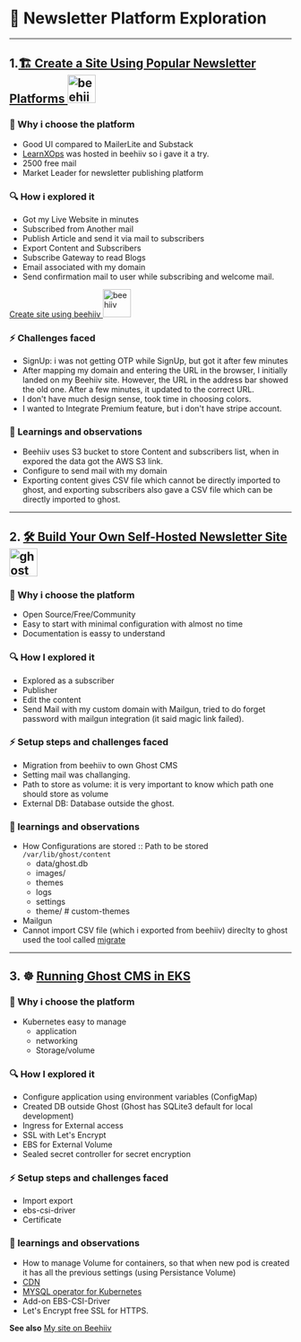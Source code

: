 # 🚀 Newsletter Platform Exploration

---


## 1.[🏗️ Create a Site Using Popular Newsletter Platforms <img src="https://images.saasworthy.com/tr:w-200,h-140,c-at_max,q-95,e-sharpen-1/beehiiv_41353_logo_1670833873_dlw9d.png" alt="beehiiv" width="50"/>](beehiiv.md)

### 🎯 Why i choose the platform
- Good UI compared to MailerLite and Substack
- [LearnXOps](https://www.learnxops.com) was hosted in beehiiv so i gave it a try.
- 2500 free mail
- Market Leader for newsletter publishing platform

### 🔍 How i explored it
- Got my Live Website in minutes
- Subscribed from Another mail
- Publish Article and send it via mail to subscribers
- Export Content and Subscribers
- Subscribe Gateway to read Blogs
- Email associated with my domain
- Send confirmation mail to user while subscribing and welcome mail.

[Create site using beehiiv <img src="https://images.saasworthy.com/tr:w-200,h-140,c-at_max,q-95,e-sharpen-1/beehiiv_41353_logo_1670833873_dlw9d.png" alt="beehiiv" width="50"/>](beehiiv.md)

### ⚡ Challenges faced
- SignUp: i was not getting OTP while SignUp, but got it after few minutes
- After mapping my domain and entering the URL in the browser, I initially landed on my Beehiiv site. However, the URL in the address bar showed the old one. After a few minutes, it updated to the correct URL.
- I don't have much design sense, took time in choosing colors.
- I wanted to Integrate Premium feature, but i don't have stripe account.

### 🧠 Learnings and observations
- Beehiiv uses S3 bucket to store Content and subscribers list, when in expored the data got the AWS S3 link.
- Configure to send mail with my domain
- Exporting content gives CSV file which cannot be directly imported to ghost, and exporting subscribers also gave a CSV file which can be directly imported to ghost.

---


## 2. [🛠️ Build Your Own Self-Hosted Newsletter Site <img src="https://user-images.githubusercontent.com/65487235/157849205-aa24152c-4610-4d7d-b752-3a8c4f9319e6.png" alt="ghost" width="50"/>](ghost.md)

### 🎯 Why i choose the platform
- Open Source/Free/Community
- Easy to start with minimal configuration with almost no time
- Documentation is eassy to understand
### 🔍 How I explored it
- Explored as a subscriber
- Publisher
- Edit the content
- Send Mail with my custom domain with Mailgun, tried to do forget password with mailgun integration (it said magic link failed).
### ⚡ Setup steps and challenges faced
- Migration from beehiiv to own Ghost CMS
- Setting mail was challanging.
- Path to store as volume: it is very important to know which path one should store as volume
- External DB: Database outside the ghost.

### 🧠 learnings and observations
- How Configurations are stored :: Path to be stored `/var/lib/ghost/content`
    - data/ghost.db
    - images/
    - themes
    - logs
    - settings
    - theme/   # custom-themes
- Mailgun
- Cannot import CSV file (which i exported from beehiiv) direclty to ghost used the tool called [migrate](https://github.com/TryGhost/migrate) 


---

## 3. ☸️ [Running Ghost CMS in EKS ](Kubernetes/README.md)

### 🎯 Why i choose the platform
- Kubernetes easy to manage
    - application
    - networking
    - Storage/volume 

### 🔍 How I explored it
- Configure application using environment variables (ConfigMap)
- Created DB outside Ghost (Ghost has SQLite3 default for local development)
- Ingress for External access
- SSL with Let's Encrypt
- EBS for External Volume
- Sealed secret controller for secret encryption

### ⚡ Setup steps and challenges faced
- Import export
- ebs-csi-driver
- Certificate

### 🧠 learnings and observations
- How to manage Volume for containers, so that when new pod is created it has all the previous settings (using Persistance Volume)
- [CDN](./opt/CDN.md)
- [MYSQL operator for Kubernetes](./opt/MYSQL-cluster.md)
- Add-on EBS-CSI-Driver
- Let's Encrypt free SSL for HTTPS.


**See also** [My site on Beehiiv](https://vishals-newsletter-25f774.beehiiv.com/)
